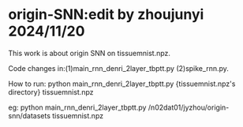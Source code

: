 # origin-SNN:edit by zhoujunyi 2024/11/20
This work is about origin SNN on tissuemnist.npz.

Code changes in:(1)main_rnn_denri_2layer_tbptt.py (2)spike_rnn.py.

How to run: python main_rnn_denri_2layer_tbptt.py {tissuemnist.npz's directory} tissuemnist.npz

eg: python main_rnn_denri_2layer_tbptt.py /n02dat01/jyzhou/origin-snn/datasets tissuemnist.npz

